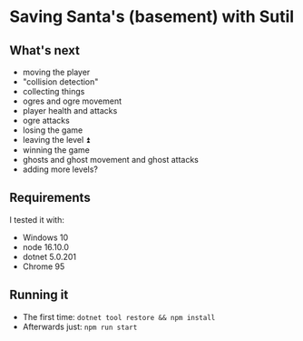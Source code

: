 # Saving Santa's (basement) with Sutil

## What's next
- moving the player
- "collision detection"
- collecting things
- ogres and ogre movement
- player health and attacks
- ogre attacks 
- losing the game
- leaving the level ⏫
- winning the game
- ghosts and ghost movement and ghost attacks
- adding more levels?

## Requirements
I tested it with:
- Windows 10
- node 16.10.0
- dotnet 5.0.201 
- Chrome 95

## Running it
- The first time: `dotnet tool restore && npm install`
- Afterwards just: `npm run start`
